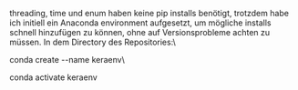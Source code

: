 threading, time und enum haben keine pip installs benötigt, trotzdem habe ich initiell ein Anaconda environment aufgesetzt, um mögliche installs schnell hinzufügen zu können, ohne auf Versionsprobleme achten zu müssen. 
In dem Directory des Repositories:\

conda create --name keraenv\

conda activate keraenv
